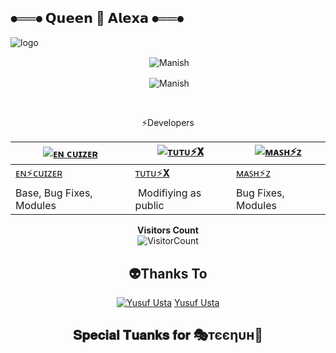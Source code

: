 ## ⦁══⦁ 𝗤𝘂𝗲𝗲𝗻 👸 𝗔𝗹𝗲𝘅𝗮 ⦁══⦁





![logo](https://telegra.ph/file/5c3f1c0e70083d6a0c23a.jpg)

<div align="center">
<p>&nbsp;<img align="center" src="https://github-readme-stats.vercel.app/api?username=CuzierX1&show_icons=true&theme=nightowl" alt="Manish" /></p>

<p>&nbsp;<img align="center" src="https://github-readme-stats.vercel.app/api/top-langs/?username=CuzierX1&theme=algolia&layout=compact&langs_count=10&hide_border=true&show_icons=true" alt="Manish"/></p></a><br> 






⚡Developers
  <div align="center">
    
  [![ᴇɴ ᴄᴜɪᴢᴇʀ](https://github.com/farhan-dqz.png?size=100)](https://github.com/farhan-dqz) |  [![ᴛᴜᴛᴜ⚡𝐗](https://github.com/Alien-alfa.png?size=100)](https://github.com/AI-VIKI) | [![ᴍᴀꜱʜ⚡ᴢ](https://github.com/afnanplk.png?size=100)](https://github.com/afnanplk) 
----|----|----
[ᴇɴ⚡ᴄᴜɪᴢᴇʀ](https://github.com/farhan-dqz)  | [ᴛᴜᴛᴜ⚡𝐗](https://github.com/AI-VIKI) | [ᴍᴀꜱʜ⚡ᴢ](https://github.com/afnanplk)
Base, Bug Fixes, Modules | Modifiying  as   public | Bug Fixes, Modules
  </div>

**Visitors Count**  
![VisitorCount](https://profile-counter.glitch.me/{King-Amda}/count.svg) 
                                                             
 

    
## 👽Thanks To
[![Yusuf Usta](https://github.com/yusufusta.png?size=50)](https://t.me/fusufs)
[Yusuf Usta](https://t.me/fusufs)

## 𝐒𝐩𝐞𝐜𝐢𝐚𝐥 𝐓𝐮𝐚𝐧𝐤𝐬 𝐟𝐨𝐫 🎭тєєηυн🚀
